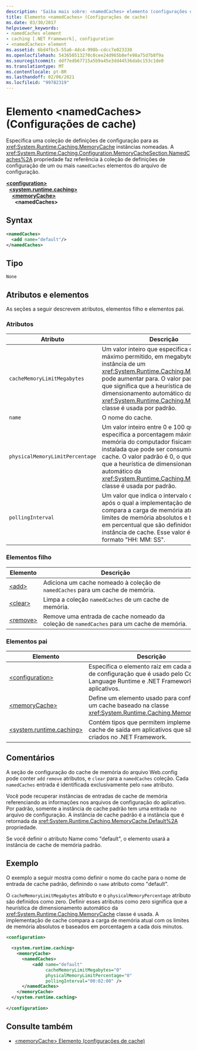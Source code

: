 ```yaml
---
description: 'Saiba mais sobre: <namedCaches> elemento (configurações de cache)'
title: Elemento <namedCaches> (Configurações de cache)
ms.date: 03/30/2017
helpviewer_keywords:
- namedCaches element
- caching [.NET Framework], configuration
- <namedCaches> element
ms.assetid: 6bd4fbc5-55a6-4dc4-998b-cdcc7e023330
ms.openlocfilehash: 543650513270c0cee24d965b8efe98a75d7b8f9a
ms.sourcegitcommit: ddf7edb67715a5b9a45e3dd44536dabc153c1de0
ms.translationtype: MT
ms.contentlocale: pt-BR
ms.lasthandoff: 02/06/2021
ms.locfileid: "99782319"
---
```

# <a name="namedcaches-element-cache-settings"></a>Elemento \<namedCaches> (Configurações de cache)

Especifica uma coleção de definições de configuração para as <xref:System.Runtime.Caching.MemoryCache> instâncias nomeadas. A <xref:System.Runtime.Caching.Configuration.MemoryCacheSection.NamedCaches%2A> propriedade faz referência à coleção de definições de configuração de um ou mais `namedCaches` elementos do arquivo de configuração.  
  
[**\<configuration>**](../configuration-element.md)\
&nbsp;&nbsp;[**\<system.runtime.caching>**](system-runtime-caching-element-cache-settings.md)\
&nbsp;&nbsp;&nbsp;&nbsp;[**\<memoryCache>**](memorycache-element-cache-settings.md)\
&nbsp;&nbsp;&nbsp;&nbsp;&nbsp;&nbsp;**\<namedCaches>**  
  
## <a name="syntax"></a>Syntax  
  
```xml  
<namedCaches>  
  <add name="default"/>
</namedCaches>  
```  
  
## <a name="type"></a>Tipo  

 `None`  
  
## <a name="attributes-and-elements"></a>Atributos e elementos  

 As seções a seguir descrevem atributos, elementos filho e elementos pai.  
  
### <a name="attributes"></a>Atributos  
  
|Atributo|Descrição|  
|---------------|-----------------|  
|`cacheMemoryLimitMegabytes`|Um valor inteiro que especifica o tamanho máximo permitido, em megabytes, que uma instância de um <xref:System.Runtime.Caching.MemoryCache> pode aumentar para. O valor padrão é 0, o que significa que a heurística de dimensionamento automático da <xref:System.Runtime.Caching.MemoryCache> classe é usada por padrão.|  
|`name`|O nome do cache.|  
|`physicalMemoryLimitPercentage`|Um valor inteiro entre 0 e 100 que especifica a porcentagem máxima de memória do computador fisicamente instalada que pode ser consumida pelo cache. O valor padrão é 0, o que significa que a heurística de dimensionamento automático da <xref:System.Runtime.Caching.MemoryCache> classe é usada por padrão.|  
|`pollingInterval`|Um valor que indica o intervalo de tempo após o qual a implementação de cache compara a carga de memória atual com os limites de memória absolutos e baseados em percentual que são definidos para a instância de cache. Esse valor é inserido no formato "HH: MM: SS".|  
  
### <a name="child-elements"></a>Elementos filho  
  
|Elemento|Descrição|  
|-------------|-----------------|  
|[\<add>](add-element-for-namedcaches.md)|Adiciona um cache nomeado à coleção de `namedCaches` para um cache de memória.|  
|[\<clear>](clear-element-for-namedcaches.md)|Limpa a coleção `namedCaches` de um cache de memória.|  
|[\<remove>](remove-element-for-namedcaches.md)|Remove uma entrada de cache nomeado da coleção de `namedCaches` para um cache de memória.|  
  
### <a name="parent-elements"></a>Elementos pai  
  
|Elemento|Descrição|  
|-------------|-----------------|  
|[\<configuration>](../configuration-element.md)|Especifica o elemento raiz em cada arquivo de configuração que é usado pelo Common Language Runtime e .NET Framework aplicativos.|  
|[\<memoryCache>](memorycache-element-cache-settings.md)|Define um elemento usado para configurar um cache baseado na classe <xref:System.Runtime.Caching.MemoryCache>.|  
|[\<system.runtime.caching>](system-runtime-caching-element-cache-settings.md)|Contém tipos que permitem implementar o cache de saída em aplicativos que são criados no .NET Framework.|  
  
## <a name="remarks"></a>Comentários  

 A seção de configuração do cache de memória do arquivo Web.config pode conter `add` `remove` atributos, e `clear` para a `namedCaches` coleção. Cada `namedCaches` entrada é identificada exclusivamente pelo `name` atributo.  
  
 Você pode recuperar instâncias de entradas de cache de memória referenciando as informações nos arquivos de configuração do aplicativo. Por padrão, somente a instância de cache padrão tem uma entrada no arquivo de configuração. A instância de cache padrão é a instância que é retornada da <xref:System.Runtime.Caching.MemoryCache.Default%2A> propriedade.  
  
 Se você definir o atributo Name como "default", o elemento usará a instância de cache de memória padrão.  
  
## <a name="example"></a>Exemplo  

 O exemplo a seguir mostra como definir o nome do cache para o nome de entrada de cache padrão, definindo o `name` atributo como "default".  
  
 O `cacheMemoryLimitMegabytes` atributo e o `physicalMemoryPercentage` atributo são definidos como zero. Definir esses atributos como zero significa que a heurística de dimensionamento automático da <xref:System.Runtime.Caching.MemoryCache> classe é usada. A implementação de cache compara a carga de memória atual com os limites de memória absolutos e baseados em porcentagem a cada dois minutos.  
  
```xml  
<configuration>  
  
  <system.runtime.caching>  
    <memoryCache>  
      <namedCaches>  
          <add name="default"
               cacheMemoryLimitMegabytes="0"
               physicalMemoryLimitPercentage="0"  
               pollingInterval="00:02:00" />  
      </namedCaches>  
    </memoryCache>  
  </system.runtime.caching>  
  
</configuration>  
```  
  
## <a name="see-also"></a>Consulte também

- [\<memoryCache> Elemento (configurações de cache)](memorycache-element-cache-settings.md)
